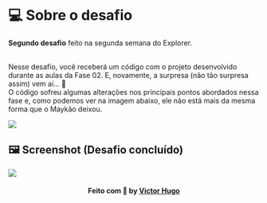 # 💻 Sobre o desafio

<strong>Segundo desafio</strong> feito na segunda semana do Explorer.<br><br>

Nesse desafio, você receberá um código com o projeto desenvolvido durante as aulas da Fase 02.
E, novamente, a surpresa (não tão surpresa assim) vem aí...  👀  
O código sofreu algumas alterações nos principais pontos abordados nessa fase e, como podemos ver na imagem abaixo, ele não está mais da mesma forma que o Maykão deixou.

<img src="https://efficient-sloth-d85.notion.site/image/https%3A%2F%2Fs3-us-west-2.amazonaws.com%2Fsecure.notion-static.com%2Fb447a15f-34cc-4490-9188-8e640f02e3c4%2FUntitled.png?table=block&id=6733d759-a003-4cf2-80e0-909a15bc8a21&spaceId=08f749ff-d06d-49a8-a488-9846e081b224&width=2000&userId=&cache=v2">

## 🖼 Screenshot (Desafio concluído)

<img src="https://i.imgur.com/Sd5ifYn.png">

<h4 align="center">
    Feito com 💜 by <a href="https://www.linkedin.com/in/victorhugolessa/" target="_blank">Victor Hugo</a>
</h4>
